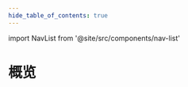 ```yaml
---
hide_table_of_contents: true
---
```


import NavList from '@site/src/components/nav-list'

# 概览
<div style={{overflowX: 'auto'}}>
  <div class='
    flex justify-center 
    rounded-lg p-4 bg-stripes-indigo 
    space-x-4
  '
    style={{width: 980}}
  >
    <div class='space-y-3'>
      <NavList
        title="布局"
        list={[
          'Flex 布局',
          'Grid 布局',
          'Position 布局',
          '盒模型',
          '表格布局',
          '列布局',
        ]}
      />
      <NavList
        title="尺寸"
        list={[
          '宽',
          '高',
        ]}
      />
      <NavList
        title="间距"
        list={[
          'Margin',
          'Padding',
        ]}
      />
    </div>
    <div class='space-y-3'>
      <NavList
        title="图片 & 背景"
        list={[
          '常规：位置等',
          'background-size；object-fit',
          '背景色渐变',
          '滤镜',
        ]}
      />
    </div>
    <div class='space-y-3'>
      <NavList
        title="文字"
        list={[
          '常规： 字体，大小，颜色',
          '行高',
          '超出隐藏',
          '英文转大小写',
        ]}
      />
      <NavList
        title="边框"
        list={[
          'border',
          '圆角',
          '盒阴影',
          'outline'
        ]}
      />
    </div>
    <div class='space-y-3'>
      <NavList
        title="效果"
        list={[
          '渐变',
          '动画',
          '变形'
        ]}
      />
      <NavList
        title="杂项"
        list={[
          '鼠标',
          '滚动条',
          '选中(User Select)',
        ]}
      />
    </div>
  </div>
</div>

